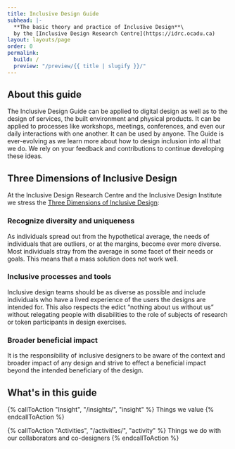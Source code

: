 ```yaml
---
title: Inclusive Design Guide
subhead: |-
  **The basic theory and practice of Inclusive Design**\
  by the [Inclusive Design Research Centre](https://idrc.ocadu.ca)
layout: layouts/page
order: 0
permalink:
  build: /
  preview: "/preview/{{ title | slugify }}/"
---
```

<div class="content content--two-thirds bg-green-100">



## About this guide

The Inclusive Design Guide can be applied to digital design as well as to the design of services, the built environment and physical products. It can be applied to processes like workshops, meetings, conferences, and even our daily interactions with one another. It can be used by anyone. The Guide is ever-evolving as we learn more about how to design inclusion into all that we do. We rely on your feedback and contributions to continue developing these ideas.



</div>

<div class="content content--two-thirds bg-green-800">



## Three Dimensions of Inclusive Design

At the Inclusive Design Research Centre and the Inclusive Design Institute we stress the [Three Dimensions of Inclusive Design](https://idrc.ocadu.ca/about/philosophy/):

### Recognize diversity and uniqueness

As individuals spread out from the hypothetical average, the needs of individuals that are outliers, or at the margins, become ever more diverse. Most individuals stray from the average in some facet of their needs or goals. This means that a mass solution does not work well.

### Inclusive processes and tools

Inclusive design teams should be as diverse as possible and include individuals who have a lived experience of the users the designs are intended for. This also respects the edict “nothing about us without us” without relegating people with disabilities to the role of subjects of research or token participants in design exercises.

### Broader beneficial impact

It is the responsibility of inclusive designers to be aware of the context and broader impact of any design and strive to effect a beneficial impact beyond the intended beneficiary of the design.



</div>

<div class="content content--full bg-transparent">
  
## What's in this guide

{% callToAction "Insight", "/insights/", "insight" %}
Things we value
{% endcallToAction %}

{% callToAction "Activities", "/activities/", "activity" %}
Things we do with our collaborators and co-designers
{% endcallToAction %}
</div>
